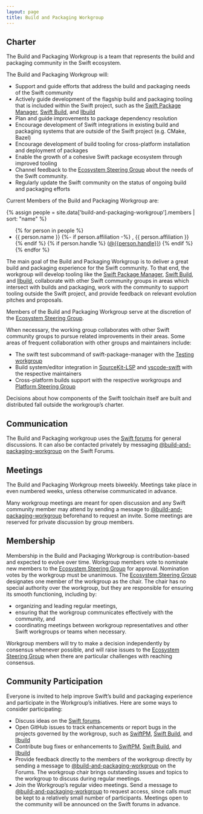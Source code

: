 ```yaml
---
layout: page
title: Build and Packaging Workgroup
---
```


## Charter

The Build and Packaging Workgroup is a team that represents the build and packaging community in the Swift ecosystem.

The Build and Packaging Workgroup will:

* Support and guide efforts that address the build and packaging needs of the Swift community
* Actively guide development of the flagship build and packaging tooling that is included within the Swift project, such as the [Swift Package Manager](https://github.com/swiftlang/swift-package-manager), [Swift Build](https://github.com/swiftlang/swift-build), and [llbuild](https://github.com/swiftlang/swift-llbuild)
* Plan and guide improvements to package dependency resolution
* Encourage development of Swift integrations in existing build and packaging systems that are outside of the Swift project (e.g. CMake, Bazel)
* Encourage development of build tooling for cross-platform installation and deployment of packages
* Enable the growth of a cohesive Swift package ecosystem through improved tooling
* Channel feedback to the [Ecosystem Steering Group](https://www.swift.org/ecosystem-steering-group) about the needs of the Swift community.
* Regularly update the Swift community on the status of ongoing build and packaging efforts

Current Members of the Build and Packaging Workgroup are:

{% assign people = site.data['build-and-packaging-workgroup'].members | sort: "name" %}
<ul>
{% for person in people %}
<li>{{ person.name }}
{%- if person.affiliation -%}
, {{ person.affiliation }}
{% endif %}
{% if person.handle %}
(<a href="https://forums.swift.org/u/{{person.handle}}/summary">@{{person.handle}}</a>)
{% endif %}
</li>
{% endfor %}
</ul>

The main goal of the Build and Packaging Workgroup is to deliver a great build and packaging experience for the Swift community. To that end, the workgroup will develop tooling like the [Swift Package Manager](https://github.com/swiftlang/swift-package-manager), [Swift Build](https://github.com/swiftlang/swift-build), and [llbuild](https://github.com/swiftlang/swift-llbuild), collaborate with other Swift community groups in areas which intersect with builds and packaging, work with the community to support tooling outside the Swift project, and provide feedback on relevant evolution pitches and proposals.

Members of the Build and Packaging Workgroup serve at the discretion of the [Ecosystem Steering Group](https://www.swift.org/ecosystem-steering-group).

When necessary, the working group collaborates with other Swift community groups to pursue related improvements in their areas. Some areas of frequent collaboration with other groups and maintainers include:

* The swift test subcommand of swift-package-manager with the [Testing workgroup](https://www.swift.org/testing-workgroup)
* Build system/editor integration in [SourceKit-LSP](https://github.com/swiftlang/sourcekit-lsp) and [vscode-swift](https://github.com/swiftlang/vscode-swift) with the respective maintainers
* Cross-platform builds support with the respective workgroups and [Platform Steering Group](https://www.swift.org/platform-steering-group)

Decisions about how components of the Swift toolchain itself are built and distributed fall outside the workgroup’s charter.

## Communication

The Build and Packaging workgroup uses the [Swift forums](https://forums.swift.org) for general discussions. It can also be contacted privately by messaging [@build-and-packaging-workgroup](https://forums.swift.org/g/build-and-packaging-workgroup) on the Swift Forums.

## Meetings

The Build and Packaging Workgroup meets biweekly. Meetings take place in even numbered weeks, unless otherwise communicated in advance.

Many workgroup meetings are meant for open discussion and any Swift community member may attend by sending a message to [@build-and-packaging-workgroup](https://forums.swift.org/g/build-and-packaging-workgroup) beforehand to request an invite. Some meetings are reserved for private discussion by group members.

## Membership

Membership in the Build and Packaging Workgroup is contribution-based and expected to evolve over time. Workgroup members vote to nominate new members to the [Ecosystem Steering Group](https://www.swift.org/ecosystem-steering-group) for approval. Nomination votes by the workgroup must be unanimous. The [Ecosystem Steering Group](https://www.swift.org/ecosystem-steering-group) designates one member of the workgroup as the chair. The chair has no special authority over the workgroup, but they are responsible for ensuring its smooth functioning, including by:

* organizing and leading regular meetings,
* ensuring that the workgroup communicates effectively with the community, and
* coordinating meetings between workgroup representatives and other Swift workgroups or teams when necessary.

Workgroup members will try to make a decision independently by consensus whenever possible, and will raise issues to the [Ecosystem Steering Group](https://www.swift.org/ecosystem-steering-group) when there are particular challenges with reaching consensus.

## Community Participation

Everyone is invited to help improve Swift’s build and packaging experience and participate in the Workgroup’s initiatives. Here are some ways to consider participating:

* Discuss ideas on the [Swift forums](https://forums.swift.org).
* Open GitHub issues to track enhancements or report bugs in the projects governed by the workgroup, such as [SwiftPM](https://github.com/swiftlang/swift-package-manager), [Swift Build](https://github.com/swiftlang/swift-build), and [llbuild](https://github.com/swiftlang/swift-llbuild)
* Contribute bug fixes or enhancements to [SwiftPM](https://github.com/swiftlang/swift-package-manager), [Swift Build](https://github.com/swiftlang/swift-build), and [llbuild](https://github.com/swiftlang/swift-llbuild)
* Provide feedback directly to the members of the workgroup directly by sending a message to [@build-and-packaging-workgroup](https://forums.swift.org/g/build-and-packaging-workgroup) on the Forums. The workgroup chair brings outstanding issues and topics to the workgroup to discuss during regular meetings.
* Join the Workgroup’s regular video meetings. Send a message to [@build-and-packaging-workgroup](https://forums.swift.org/g/build-and-packaging-workgroup) to request access, since calls must be kept to a relatively small number of participants. Meetings open to the community will be announced on the Swift forums in advance.
